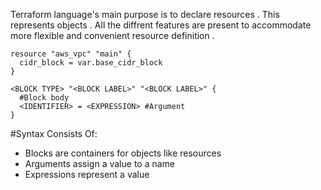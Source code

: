 Terraform language's main purpose is to declare resources . This represents objects .
All the diffrent features are present to accommodate more flexible and convenient resource definition .
```
resource "aws_vpc" "main" {
  cidr_block = var.base_cidr_block
}

<BLOCK TYPE> "<BLOCK LABEL>" "<BLOCK LABEL>" {
  #Block body
  <IDENTIFIER> = <EXPRESSION> #Argument
}
```

#Syntax Consists Of:
* Blocks are containers for objects like resources 
* Arguments assign a value to a name
* Expressions represent a value 
